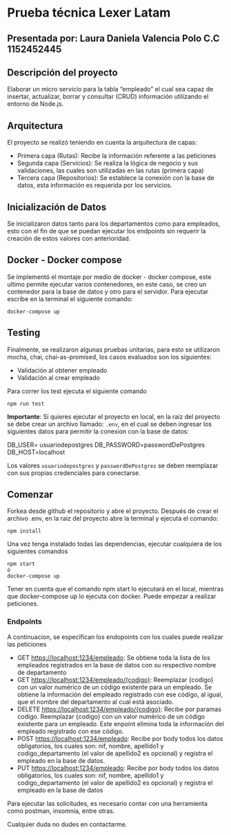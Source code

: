 # Prueba técnica Lexer Latam
## Presentada por: Laura Daniela Valencia Polo C.C 1152452445

## Descripción del proyecto

Elaborar un micro servicio para la tabla “empleado” el cual sea capaz de insertar, actualizar, borrar y consultar (CRUD) información utilizando el entorno de Node.js.

## Arquitectura 
El proyecto se realizó teniendo en cuenta la arquitectura de capas:
- Primera capa (Rutas): Recibe la información referente a las peticiones
- Segunda capa (Servicios): Se realiza la lógica de negocio y sus validaciones, las cuales son utilizadas en las rutas (primera capa)
- Tercera capa (Repositorios): Se establece la conexión con la base de datos, esta información es requerida por los servicios.

## Inicialización de Datos 
Se inicializaron datos tanto para los departamentos como para empleados, esto con el fin de que se puedan ejecutar los endpoints sin requerir la creación de estos valores con anterioridad. 

## Docker - Docker compose
Se implementó el montaje por medio de docker - docker compose, este ultimo permite ejecutar varios contenedores, en este caso, se creo un contenedor para la base de datos y otro para el servidor. Para ejecutar escribe en la terminal el siguiente comando:

```
docker-compose up
```

## Testing

Finalmente, se realizaron algunas pruebas unitarias, para esto se utilizaron mocha, chai, chai-as-promised, los casos evaluados son los siguientes:
- Validación al obtener empleado
- Validación al crear empleado

Para correr los test ejecuta el siguiente comando

```
npm run test 
```

__Importante__: Si quieres ejecutar el proyecto en local, en la raiz del proyecto se debe crear un archivo llamado: `.env`, en el cual se deben ingresar los siguientes datos para permitir la conexion con la base de datos:

DB_USER= usuariodepostgres
DB_PASSWORD=passwordDePostgres
DB_HOST=localhost

Los valores `usuariodepostgres` y `passwordDePostgres` se deben reemplazar con sus propias credenciales para conectarse.


## Comenzar

Forkea desde github el repositorio y abre el proyecto. Después de crear el archivo .env, en la raiz del proyecto abre la terminal y ejecuta el comando:

```
npm install
```

Una vez tenga instalado todas las dependencias, ejecutar cualquiera de los siguientes comandos 

```
npm start 
ó
docker-compose up
``` 
Tener en cuenta que el comando npm start lo ejecutará en el local, mientras que docker-compose up lo ejecuta con docker.
Puede empezar a realizar peticiones.

### Endpoints

A continuacion, se especifican los endopoints con los cuales puede realizar las peticiones

- GET <https://localhost:1234/empleado>: Se obtiene toda la lista de los empleados registrados en la base de datos con su respectivo nombre de departamento
- GET <https://localhost:1234/empleado/{codigo}>: Reemplazar {codigo} con un valor numérico de un código existente para un empleado. Se obtiene la información del empleado registrado con ese código, al igual, que el nombre del departamento al cual está asociado.
- DELETE <https://localhost:1234/empleado/{codigo}>: Recibe por paramas codigo. Reemplazar {codigo} con un valor numérico de un código existente para un empleado. Este enpoint elimina toda la información del empleado registrado con ese código.
- POST <https://localhost:1234/empleado>: Recibe por body todos los datos obligatorios, los cuales son: nif, nombre, apellido1 y codigo_departamento (el valor de apellido2 es opcional) y registra el empleado en la base de datos.
- PUT <https://localhost:1234/empleado>: Recibe por body todos los datos obligatorios, los cuales son: nif, nombre, apellido1 y codigo_departamento (el valor de apellido2 es opcional) y registra el empleado en la base de datos 

Para ejecutar las solicitudes, es necesario contar con una herramienta como postman, insomnia, entre otras. 
 
Cualquier duda no dudes en contactarme.


